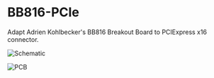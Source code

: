 # BB816-PCIe
Adapt Adrien Kohlbecker's BB816 Breakout Board to PCIExpress x16 connector.

![Schematic](images/BB816-PCIe.png)

![PCB](images/pcb.png) 
